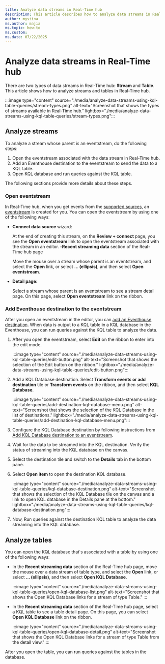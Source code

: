 ```yaml
---
title: Analyze data streams in Real-Time hub
description: This article describes how to analyze data streams in Real-Time hub. Process using transformations in eventstreams, add Eventhouse destination to send it to a Kusto Query Language (KQL) table and analyze it.
author: mystina
ms.author: majia
ms.topic: how-to
ms.custom:
ms.date: 07/22/2025
---
```


# Analyze data streams in Real-Time hub
There are two types of data streams in Real-Time hub: **Stream** and **Table**. This article shows how to analyze streams and tables in Real-Time hub.

:::image type="content" source="./media/analyze-data-streams-using-kql-table-queries/stream-types.png" alt-text="Screenshot that shows the types of streams available in Real-Time hub." lightbox="./media/analyze-data-streams-using-kql-table-queries/stream-types.png":::

## Analyze streams
To analyze a stream whose parent is an eventstream, do the following steps:

1. Open the eventstream associated with the data stream in Real-Time hub.
1. Add an Eventhouse destination to the eventstream to send the data to a KQL table. 
1. Open KQL database and run queries against the KQL table. 

The following sections provide more details about these steps.

### Open eventstream
In Real-Time hub, when you get events from the [supported sources](supported-sources.md), an [eventstream](../real-time-intelligence/event-streams/overview.md) is created for you. You can open the eventstream by using one of the following ways: 

- **Connect data source** wizard:

    At the end of creating this stream, on the **Review + connect** page, you see the **Open eventstream** link to open the eventstream associated with the stream in an editor.
-**Recent streaming data** section of the Real-Time hub page

    Move the mouse over a stream whose parent is an eventstream, and select the **Open** link, or select **... (ellipsis)**, and then select **Open eventstream**.
- **Detail page**:

    Select a stream whose parent is an eventstream to see a stream detail page. On this page, select **Open eventstream** link on the ribbon.  

### Add Eventhouse destination to the eventstream

After you open an eventstream in the editor, you can [add an Eventhouse destination](../real-time-intelligence/event-streams/add-destination-kql-database.md). When data is output to a KQL table in a KQL database in the Eventhouse, you can run queries against the KQL table to analyze the data.

1. After you open the eventstream, select **Edit** on the ribbon to enter into the edit mode. 

    :::image type="content" source="./media/analyze-data-streams-using-kql-table-queries/edit-button.png" alt-text="Screenshot that shows the selection of the Edit button on the ribbon." lightbox="./media/analyze-data-streams-using-kql-table-queries/edit-button.png":::   
1. Add a KQL Database destination. Select **Transform events or add destination** tile or **Transform events** on the ribbon, and then select **KQL Database**.

    :::image type="content" source="./media/analyze-data-streams-using-kql-table-queries/add-destination-kql-database-menu.png" alt-text="Screenshot that shows the selection of the KQL Database in the list of destinations." lightbox="./media/analyze-data-streams-using-kql-table-queries/add-destination-kql-database-menu.png":::   
1. Configure the KQL Database destination by following instructions from [Add KQL Database destination to an eventstream](../real-time-intelligence/event-streams/add-destination-kql-database.md).
1. Wait for the data to be streamed into the KQL destination. Verify the status of streaming into the KQL database on the canvas.
1. Select the destination tile and switch to the **Details** tab in the bottom pane.
1. Select **Open item** to open the destination KQL database.

    :::image type="content" source="./media/analyze-data-streams-using-kql-table-queries/kql-database-destination.png" alt-text="Screenshot that shows the selection of the KQL Database tile on the canvas and a link to open KQL database in the Details pane at the bottom." lightbox="./media/analyze-data-streams-using-kql-table-queries/kql-database-destination.png":::   
1. Now, Run queries against the destination KQL table to analyze the data streaming into the KQL database.

## Analyze tables

You can open the KQL database that's associated with a table by using one of the following ways: 

- In the **Recent streaming data** section of the Real-Time hub page, move the mouse over a data stream of table type, and select the **Open** link, or select **... (ellipsis)**, and then select **Open KQL Database**. 

    :::image type="content" source="./media/analyze-data-streams-using-kql-table-queries/open-kql-database-list.png" alt-text="Screenshot that shows the Open KQL Database links for a stream of type Table." :::   
- In the **Recent streaming data** section of the Real-Time hub page, select a KQL table to see a table detail page. On this page, you can select **Open KQL Database** link on the ribbon. 

    :::image type="content" source="./media/analyze-data-streams-using-kql-table-queries/open-kql-database-detail.png" alt-text="Screenshot that shows the Open KQL Database links for a stream of type Table from the detail view." :::   

After you open the table, you can run queries against the tables in the database. 
